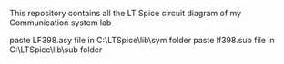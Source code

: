 This repository contains all the LT Spice circuit diagram of my Communication system lab

paste LF398.asy file in C:\LTSpice\lib\sym folder
paste lf398.sub file in C:\LTSpice\lib\sub folder
